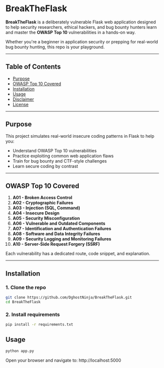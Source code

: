 
# BreakTheFlask

**BreakTheFlask** is a deliberately vulnerable Flask web application designed to help security researchers, ethical hackers, and bug bounty hunters learn and master the **OWASP Top 10** vulnerabilities in a hands-on way.

Whether you're a beginner in application security or prepping for real-world bug bounty hunting, this repo is your playground.

---

## Table of Contents

- [Purpose](#purpose)
- [OWASP Top 10 Covered](#owasp-top-10-covered)
- [Installation](#installation)
- [Usage](#usage)
- [Disclaimer](#disclaimer)
- [License](#license)

---

## Purpose

This project simulates real-world insecure coding patterns in Flask to help you:

- Understand OWASP Top 10 vulnerabilities
- Practice exploiting common web application flaws
- Train for bug bounty and CTF-style challenges
- Learn secure coding by contrast

---

## OWASP Top 10 Covered

1. **A01 - Broken Access Control**  
2. **A02 - Cryptographic Failures**  
3. **A03 - Injection (SQL, Command)**  
4. **A04 - Insecure Design**  
5. **A05 - Security Misconfiguration**  
6. **A06 - Vulnerable and Outdated Components**  
7. **A07 - Identification and Authentication Failures**  
8. **A08 - Software and Data Integrity Failures**  
9. **A09 - Security Logging and Monitoring Failures**  
10. **A10 - Server-Side Request Forgery (SSRF)**  

Each vulnerability has a dedicated route, code snippet, and explanation.

---

## Installation

### 1. Clone the repo
```bash
git clone https://github.com/DghostNinja/BreakTheFlask.git
cd BreakTheFlask
```

### 2. Install requirements 
```bash
pip install -r requirements.txt
```


## Usage
```bash
python app.py
```

Open your browser and navigate to:
http://localhost:5000

